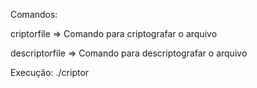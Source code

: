 Comandos:

  criptorfile => Comando para criptografar o arquivo
  
  descriptorfile => Comando para descriptografar o arquivo

Execução:
./criptor <COMANDOS> <Nome do Arquvo> <Chave>
